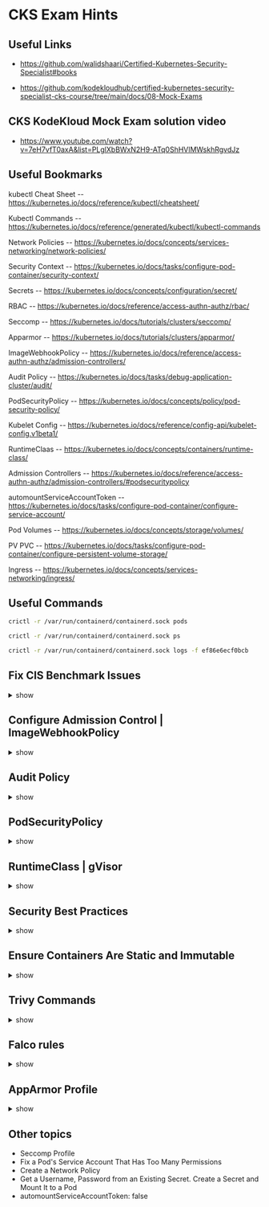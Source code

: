 # CKS Exam Hints

## Useful Links 

- https://github.com/walidshaari/Certified-Kubernetes-Security-Specialist#books 

- https://github.com/kodekloudhub/certified-kubernetes-security-specialist-cks-course/tree/main/docs/08-Mock-Exams

## CKS KodeKloud Mock Exam solution video

- https://www.youtube.com/watch?v=7eH7vfT0axA&list=PLglXbBWxN2H9-ATq0ShHVlMWskhRgvdJz 

## Useful Bookmarks 

kubectl Cheat Sheet -- https://kubernetes.io/docs/reference/kubectl/cheatsheet/

Kubectl Commands -- https://kubernetes.io/docs/reference/generated/kubectl/kubectl-commands

Network Policies -- https://kubernetes.io/docs/concepts/services-networking/network-policies/

Security Context -- https://kubernetes.io/docs/tasks/configure-pod-container/security-context/

Secrets -- https://kubernetes.io/docs/concepts/configuration/secret/

RBAC -- https://kubernetes.io/docs/reference/access-authn-authz/rbac/

Seccomp -- https://kubernetes.io/docs/tutorials/clusters/seccomp/

Apparmor -- https://kubernetes.io/docs/tutorials/clusters/apparmor/

ImageWebhookPolicy -- https://kubernetes.io/docs/reference/access-authn-authz/admission-controllers/

Audit Policy -- https://kubernetes.io/docs/tasks/debug-application-cluster/audit/

PodSecurityPolicy -- https://kubernetes.io/docs/concepts/policy/pod-security-policy/

Kubelet Config -- https://kubernetes.io/docs/reference/config-api/kubelet-config.v1beta1/

RuntimeClaas -- https://kubernetes.io/docs/concepts/containers/runtime-class/

Admission Controllers -- https://kubernetes.io/docs/reference/access-authn-authz/admission-controllers/#podsecuritypolicy

automountServiceAccountToken -- https://kubernetes.io/docs/tasks/configure-pod-container/configure-service-account/

Pod Volumes -- https://kubernetes.io/docs/concepts/storage/volumes/

PV PVC -- https://kubernetes.io/docs/tasks/configure-pod-container/configure-persistent-volume-storage/

Ingress -- https://kubernetes.io/docs/concepts/services-networking/ingress/


## Useful Commands

```bash
crictl -r /var/run/containerd/containerd.sock pods

crictl -r /var/run/containerd/containerd.sock ps

crictl -r /var/run/containerd/containerd.sock logs -f ef86e6ecf0bcb
```

## Fix CIS Benchmark Issues

<details><summary>show</summary>
<p>

### kubelet
```yaml
vim /var/lib/kubelet/config.yaml
authentication:
  anonymous:
    enabled: false
  webhook:
    enabled: true
authorization:
  mode: Webhook
protectKernelDefaults: true

systemctl restart kubelet.service
systemctl status kubelet.service
```

### kube-apiserver
```bash
vim /etc/kubernetes/manifests/kube-apiserver.yaml
- --authorization-mode=Node,RBAC
- --profiling=false
```

### etcd
```bash
vim /etc/kubernetes/manifests/kube-apiserver.yaml
- --authorization-mode=Node,RBAC
- --profiling=false
```

</p>
</details>

## Configure Admission Control | ImageWebhookPolicy

<details><summary>show</summary>
<p>

### admission-control.conf
```yaml
vim /etc/kubernetes/admission-control/admission-control.conf
apiVersion: apiserver.config.k8s.io/v1
kind: AdmissionConfiguration
plugins:
- name: ImagePolicyWebhook
  path: imagepolicy.conf
```

### imagepolicy.conf | imagepolicy.json
```bash
vim /etc/kubernetes/admission-control/imagepolicy.conf
{
   "imagePolicy": {
      "kubeConfigFile": "/etc/kubernetes/admission-control/imagepolicy_backend.kubeconfig",
      "allowTTL": 50,
      "denyTTL": 50,
      "retryBackoff": 500,
      "defaultAllow": false 
   }
}
Note: Change true to false and Take note of kubeConfigFile 
```

### imagepolicy_backend.kubeconfig 
```yaml
vim /etc/kubernetes/admission-control/imagepolicy_backend.kubeconfig
apiVersion: v1
kind: Config
clusters:
- name: trivy-k8s-webhook
  cluster:
    certificate-authority: /etc/kubernetes/admission-control/imagepolicywebhook-ca.crt
    server: https://acg.trivy.k8s.webhook:8090/scan
contexts:
- name: trivy-k8s-webhook
  context:
    cluster: trivy-k8s-webhook
    user: api-server
current-context: trivy-k8s-webhook
preferences: {}
users:
- name: api-server
  user:
    client-certificate: /etc/kubernetes/admission-control/api-server-client.crt
    client-key: /etc/kubernetes/admission-control/api-server-client.key
# Note: Edit server value
```

### kube-apiserver
```bash
vim /etc/kubernetes/manifests/kube-apiserver.yaml
- --enable-admission-plugins=NodeRestriction,ImagePolicyWebhook
```

</p>
</details>

## Audit Policy

<details><summary>show</summary>
<p>

### audit-policy.yaml
```yaml
apiVersion: audit.k8s.io/v1
kind: Policy
omitStages:
  - "RequestReceived"
rules:
  - level: None
    resources:
    - group: ""
      resources: ["pods/log", "pods/status"]
  - level: RequestResponse
    resources:
    - group: ""
      resources: ["configmaps"]
  - level: Request
    resources:
    - group: ""
      resources: ["services", "pods"]
    namespaces: ["web"]
  - level: Metadata
    resources:
    - group: ""
      resources: ["secrets"]
  - level: Metadata
  ```

### kube-apiserver.yaml
```bash
vim /etc/kubernetes/manifests/kube-apiserver.yaml
- --audit-policy-file=/etc/kubernetes/audit-policy.yaml
- --audit-log-path=/var/log/kubernetes/audit.log
- --audit-log-maxage=10
- --audit-log-maxbackup=1
```

</p>
</details>


## PodSecurityPolicy

<details><summary>show</summary>
<p>

```yaml
vim  nopriv-psp.yml
apiVersion: policy/v1beta1
kind: PodSecurityPolicy
metadata:
  name: nopriv-psp
spec:
  privileged: false
  runAsUser:
    rule: "RunAsAny"
  fsGroup:
    rule: "RunAsAny"
  seLinux:
    rule: "RunAsAny"
  supplementalGroups:
    rule: "RunAsAny"
k apply -f nopriv-psp.yml
```

```yaml
/home/cloud_user/use-nopriv-psp.yml
apiVersion: rbac.authorization.k8s.io/v1
kind: ClusterRole
metadata:
  name: use-nopriv-psp
rules:
- apiGroups: ['policy']
  resources: ['podsecuritypolicies']
  verbs:     ['use']
  resourceNames:
  - nopriv-psp
k apply -f /home/cloud_user/use-nopriv-psp.yml
```

```yaml
/home/cloud_user/hoth-sa-use-nopriv-psp.yml
apiVersion: rbac.authorization.k8s.io/v1
kind: ClusterRoleBinding
metadata:
  name: hoth-sa-use-nopriv-psp
roleRef:
  kind: ClusterRole
  name: use-nopriv-psp
  apiGroup: rbac.authorization.k8s.io
subjects:
- kind: ServiceAccount
  name: hoth-sa
  namespace: hoth
k apply -f /home/cloud_user/hoth-sa-use-nopriv-psp.yml
```

</p>
</details>


## RuntimeClass | gVisor

<details><summary>show</summary>
<p>

### RuntimeClass
```yaml
vim /home/cloud_user/sandbox.yml
apiVersion: node.k8s.io/v1
kind: RuntimeClass
metadata:
  name: sandbox
handler: runsc
k apply -f /home/cloud_user/sandbox.yml
```

### Edit deployment
```bash
k -n sunnydale edit deployments.apps buffy # runtimeClassName: sandbox
k -n sunnydale edit deployments.apps giles
k -n sunnydale edit deployments.apps spike
```

### Verification
```bash
k -n sunnydale exec buffy-7bdbdfc554-ls5q5 -- dmesg

[   0.000000] Starting gVisor...
[   0.453650] Forking spaghetti code...
[   0.939306] Conjuring /dev/null black hole...
[   1.162591] Searching for socket adapter...
[   1.450979] Generating random numbers by fair dice roll...
[   1.907884] Waiting for children...
[   2.063679] Checking naughty and nice process list...
[   2.554570] Recruiting cron-ies...
[   3.023213] Gathering forks...
[   3.300373] Synthesizing system calls...
[   3.401099] Searching for needles in stacks...
[   3.521588] Setting up VFS2...
[   3.938928] Ready!
```

</p>
</details>


## Security Best Practices
<details><summary>show</summary>
<p>

- Fixing issues in Dockerfile
- Fixing issues in Deployment

</p>
</details>

## Ensure Containers Are Static and Immutable

<details><summary>show</summary>
<p>

- runAsUser: 0
- readOnlyRootFilesystem: false
- priveledged: true

</p>
</details>


## Trivy Commands

<details><summary>show</summary>
<p>

```bash
k -n development get pods
k -n development get pods --output=custom-columns="NAME:.metadata.name,IMAGE:.spec.containers[*].image"
NAME       IMAGE
work1      busybox:1.33.1
work2      nginx:1.14.2
work3      amazonlinux:2
work4      amazonlinux:1
work5      centos:7
trivy image -s HIGH,CRITICAL busybox:1.33.1
trivy image -s HIGH,CRITICAL nginx:1.14.2 #HIGH and CRITICAL
trivy image -s HIGH,CRITICAL amazonlinux:2
trivy image -s HIGH,CRITICAL amazonlinux:1
trivy image -s HIGH,CRITICAL centos:7 #HIGH and CRITICAL
```

</p>
</details>

## Falco rules

<details><summary>show</summary>
<p>

```bash
sudo falco -M 45 -r /home/cloud_user/monitor_rules.yml > /home/cloud_user/falco_output.log
```

```bash
- /etc/falco/falco_rules.local.yaml
- /etc/falco/falco_rules.yaml
- /etc/falco/falco.yaml
systemctl restart falco.service
```


</p>
</details>


## AppArmor Profile

<details><summary>show</summary>
<p>

```bash
cat k8s-deny-write
#include <tunables/global>
profile k8s-deny-write flags=(attach_disconnected) {
  #include <abstractions/base>
  file,
  # Deny all file writes.
  deny /** w,
}
sudo aa-status | grep k8s-deny-write

sudo apparmor_parser k8s-deny-write

sudo aa-status | grep k8s-deny-write
   k8s-deny-write
```


```yaml
vim ~/writedeny.yml
apiVersion: v1
kind: Pod
metadata:
  name: writedeny
  namespace: dev
  annotations:
    container.apparmor.security.beta.kubernetes.io/busybox: localhost/k8s-deny-write
spec:
  containers:
  - name: busybox
    image: busybox:1.33.1
    command: ['sh', '-c', 'while true; do echo writedeny > password.txt; sleep 5; done']
# Note: annotations, container and apparmor profile to be edited
# container.apparmor.security.beta.kubernetes.io/<<>>: localhost/<<>>
```
</p>
</details>


## Other topics
- Seccomp Profile
- Fix a Pod's Service Account That Has Too Many Permissions
- Create a Network Policy
- Get a Username, Password from an Existing Secret. Create a Secret and Mount It to a Pod
- automountServiceAccountToken: false